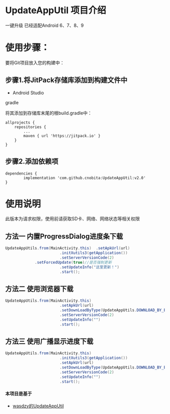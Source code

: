 # UpdateAppUtil 项目介绍
一键升级 已经适配Android 6、7、8、9


# 使用步骤：

要将Git项目放入您的构建中：

## 步骤1.将JitPack存储库添加到构建文件中

* Android Studio

gradle

将其添加到存储库末尾的根build.gradle中：

	allprojects {
		repositories {
			...
			maven { url 'https://jitpack.io' }
		}
	}
  
## 步骤2.添加依赖项

	dependencies {
	        implementation 'com.github.cnobita:UpdateAppUtil:v2.0'
	}

# 使用说明

此版本为请求权限，使用前请获取SD卡、网络、网络状态等相关权限

## 方法一 内置ProgressDialog进度条下载
```Java
UpdateAppUtils.from(MainActivity.this)  .setApkUrl(url)
                        .initXutils3(getApplication())
                        .setServerVersionCode(2)
			 .setForcedUpdate(true)//是否强制更新
                        .setUpdateInfo("这里更新！")
                        .start();
```
## 方法二 使用浏览器下载
```Java
UpdateAppUtils.from(MainActivity.this)
                        .setApkUrl(url)
                        .setDownLoadByType(UpdateAppUtils.DOWNLOAD_BY_BROWSER)
                        .setServerVersionCode(2)
                        .setUpdateInfo("")
                        .start();
```
## 方法三 使用广播显示进度下载
```Java
UpdateAppUtils.from(MainActivity.this)
                        .initXutils3(getApplication())
                        .setApkUrl(url)
                        .setDownLoadByType(UpdateAppUtils.DOWNLOAD_BY_BROADCAST)
                        .setServerVersionCode(2)
                        .setUpdateInfo("")
                        .start();
```
#### 本项目是基于
* [wasdzy的UpdateAppUtil](https://gitee.com/wasdzy/UpdateAppUtil)
